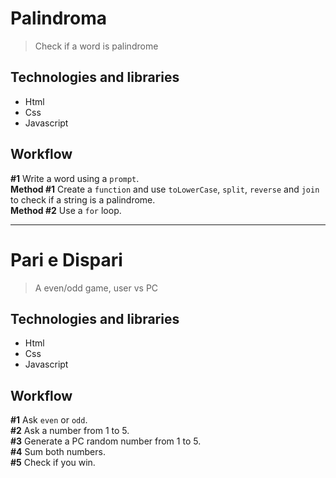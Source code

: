 # Palindroma
> Check if a word is palindrome

## Technologies and libraries
* Html
* Css
* Javascript

## Workflow
**#1** Write a word using a `prompt`.  
**Method #1** Create a `function` and use `toLowerCase`, `split`, `reverse` and `join` to check if a string is a palindrome.   
**Method #2** Use a `for` loop.

---

# Pari e Dispari
> A even/odd game, user vs PC

## Technologies and libraries
* Html
* Css
* Javascript

## Workflow
**#1** Ask `even` or `odd`.   
**#2** Ask a number from 1 to 5.  
**#3** Generate a PC random number from 1 to 5.  
**#4** Sum both numbers.  
**#5** Check if you win.  


